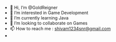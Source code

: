 - 👋 Hi, I’m @GoldReigner
- 👀 I’m interested in Game Development
- 🌱 I’m currently learning Java
- 💞️ I’m looking to collaborate on Games
- 📫 How to reach me : shivam1234snr@gmail.com
-

<!---
GoldReigner/GoldReigner is a ✨ special ✨ repository because its `README.md` (this file) appears on your GitHub profile.
You can click the Preview link to take a look at your changes.
--->
